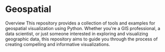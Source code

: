 # Geospatial

Overview
This repository provides a collection of tools and examples for geospatial visualization using Python. Whether you're a GIS professional, a data scientist, or just someone interested in exploring and visualizing geographic data, this repository aims to guide you through the process of creating compelling and informative visualizations.

